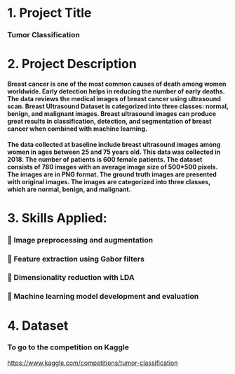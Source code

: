 # 1. Project Title
### Tumor Classification
# 2. Project Description
#### Breast cancer is one of the most common causes of death among women worldwide. Early detection helps in reducing the number of early deaths. The data reviews the medical images of breast cancer using ultrasound scan. Breast Ultrasound Dataset is categorized into three classes: normal, benign, and malignant images. Breast ultrasound images can produce great results in classification, detection, and segmentation of breast cancer when combined with machine learning.

#### The data collected at baseline include breast ultrasound images among women in ages between 25 and 75 years old. This data was collected in 2018. The number of patients is 600 female patients. The dataset consists of 780 images with an average image size of 500*500 pixels. The images are in PNG format. The ground truth images are presented with original images. The images are categorized into three classes, which are normal, benign, and malignant.

# 3. Skills Applied:
###  Image preprocessing and augmentation
###  Feature extraction using Gabor filters
###  Dimensionality reduction with LDA
###  Machine learning model development and evaluation
# 4. Dataset
### To go to the competition on Kaggle 
https://www.kaggle.com/competitions/tumor-classification
